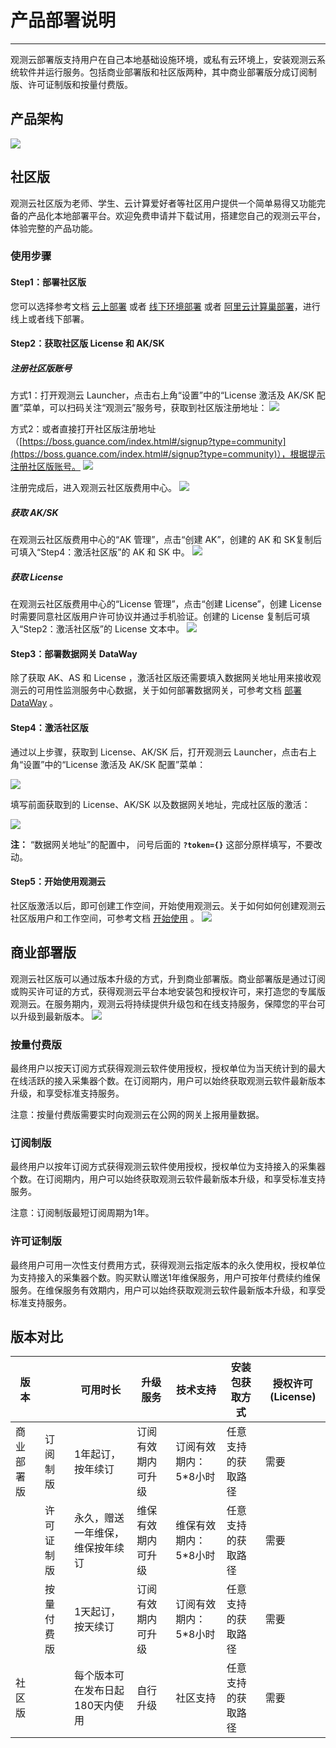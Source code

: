 # 产品部署说明
---

观测云部署版支持用户在自己本地基础设施环境，或私有云环境上，安装观测云系统软件并运行服务。包括商业部署版和社区版两种，其中商业部署版分成订阅制版、许可证制版和按量付费版。

## 产品架构
![](img/6.deployment_1.jpg)
## 社区版

观测云社区版为老师、学生、云计算爱好者等社区用户提供一个简单易得又功能完备的产品化本地部署平台。欢迎免费申请并下载试用，搭建您自己的观测云平台，体验完整的产品功能。

### 使用步骤

#### Step1：部署社区版

您可以选择参考文档 [云上部署](cloud-deployment-manual.md) 或者 [线下环境部署](offline-deployment-manual.md)  或者 [阿里云计算巢部署](https://help.aliyun.com/document_detail/416711.html?spm=5176.26884182.J_4028621810.1.3a4b7bbbT89v0m)，进行线上或者线下部署。

#### Step2：获取社区版 License 和 AK/SK

##### 注册社区版账号
方式1：打开观测云 Launcher，点击右上角“设置”中的“License 激活及 AK/SK 配置”菜单，可以扫码关注“观测云”服务号，获取到社区版注册地址：
![](img/6.deployment_2.png)

方式2：或者直接打开社区版注册地址（[https://boss.guance.com/index.html#/signup?type=community](https://boss.guance.com/index.html#/signup?type=community)），根据提示注册社区版账号。
![](img/6.deployment_3.png)

注册完成后，进入观测云社区版费用中心。
![](img/6.deployment_4.png)

##### 获取 AK/SK

在观测云社区版费用中心的“AK 管理”，点击“创建 AK”，创建的 AK 和 SK复制后可填入“Step4：激活社区版”的 AK 和 SK 中。
![](img/6.deployment_5.png)

##### 获取 License

在观测云社区版费用中心的“License 管理”，点击“创建 License”，创建 License 时需要同意社区版用户许可协议并通过手机验证。创建的 License 复制后可填入“Step2：激活社区版”的 License 文本中。
![](img/6.deployment_6.png)

#### Step3：部署数据网关 DataWay

除了获取 AK、AS 和 License ，激活社区版还需要填入数据网关地址用来接收观测云的可用性监测服务中心数据，关于如何部署数据网关，可参考文档 [部署 DataWay](how-to-start.md) 。

#### Step4：激活社区版

通过以上步骤，获取到 License、AK/SK 后，打开观测云 Launcher，点击右上角“设置”中的“License 激活及 AK/SK 配置”菜单：

![](img/6.deployment_7.png)

填写前面获取到的 License、AK/SK 以及数据网关地址，完成社区版的激活：

![](img/6.deployment_8.png)

**注：** “数据网关地址”的配置中， 问号后面的 **`?token={}`** 这部分原样填写，不要改动。

#### Step5：开始使用观测云

社区版激活以后，即可创建工作空间，开始使用观测云。关于如何如何创建观测云社区版用户和工作空间，可参考文档 [开始使用](how-to-start.md) 。
![](img/6.deployment_9.png)

## 商业部署版

观测云社区版可以通过版本升级的方式，升到商业部署版。商业部署版是通过订阅或购买许可证的方式，获得观测云平台本地安装包和授权许可，来打造您的专属版观测云。在服务期内，观测云将持续提供升级包和在线支持服务，保障您的平台可以升级到最新版本。
![](img/6.deployment_10.png)

### 按量付费版

最终用户以按天订阅方式获得观测云软件使用授权，授权单位为当天统计到的最大在线活跃的接入采集器个数。在订阅期内，用户可以始终获取观测云软件最新版本升级，和享受标准支持服务。

注意：按量付费版需要实时向观测云在公网的网关上报用量数据。

### 订阅制版

最终用户以按年订阅方式获得观测云软件使用授权，授权单位为支持接入的采集器个数。在订阅期内，用户可以始终获取观测云软件最新版本升级，和享受标准支持服务。

注意：订阅制版最短订阅周期为1年。

### 许可证制版

最终用户可用一次性支付费用方式，获得观测云指定版本的永久使用权，授权单位为支持接入的采集器个数。购买默认赠送1年维保服务，用户可按年付费续约维保服务。在维保服务有效期内，用户可以始终获取观测云软件最新版本升级，和享受标准支持服务。

## 版本对比

| 版本 |  | 可用时长 | 升级服务 | 技术支持 | 安装包获取方式 | 授权许可(License) |
| --- | --- | --- | --- | --- | --- | --- |
| 商业部署版 | 订阅制版 | 1年起订，按年续订 | 订阅有效期内可升级 | 订阅有效期内：5*8小时 | 任意支持的获取路径 | 需要 |
|  | 许可证制版 | 永久，赠送一年维保，维保按年续订 | 维保有效期内可升级 | 维保有效期内：5*8小时 | 任意支持的获取路径 | 需要 |
|  | 按量付费版 | 1天起订，按天续订 | 订阅有效期内可升级 | 订阅有效期内：5*8小时 | 任意支持的获取路径 | 需要 |
| 社区版 |  | 每个版本可在发布日起180天内使用 | 自行升级 | 社区支持 | 任意支持的获取路径 | 需要 |


